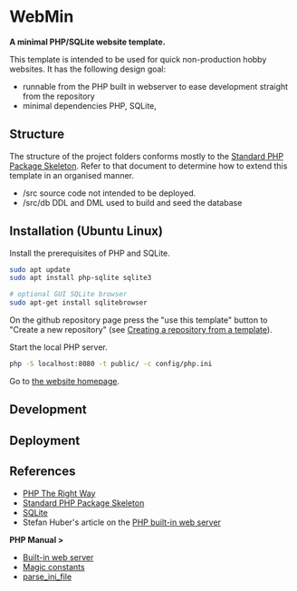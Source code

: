 # WebMin

**A minimal PHP/SQLite website template.**

This template is intended to be used for quick non-production hobby websites. It has the following design goal:

* runnable from the PHP built in webserver to ease development straight from the repository
* minimal dependencies PHP,  SQLite, 

## Structure

The structure of the project folders conforms mostly to the  [Standard PHP Package Skeleton](https://github.com/php-pds/skeleton). Refer to that document to determine how to extend this template in an organised manner.

* /src source code not intended to be deployed. 
* /src/db DDL and DML used to build and seed the database

## Installation (Ubuntu Linux)

Install the prerequisites of PHP and SQLite.

```sh
sudo apt update
sudo apt install php-sqlite sqlite3

# optional GUI SQLite browser
sudo apt-get install sqlitebrowser
```

On the github repository page press the "use this template" button to "Create a new repository" (see [Creating a repository from a template](https://docs.github.com/en/repositories/creating-and-managing-repositories/creating-a-repository-from-a-template#creating-a-repository-from-a-template)).

Start the local PHP server.

```bash
php -S localhost:8080 -t public/ -c config/php.ini
```

Go to [the website homepage](http://localhost:8000).

## Development

## Deployment

## References

* [PHP The Right Way](https://phptherightway.com/)
* [Standard PHP Package Skeleton](https://github.com/php-pds/skeleton)
* [SQLite](https://www.sqlite.org/)
* Stefan Huber's article on the [PHP built-in web server](https://stefanhuber.at/posts/php-builtin-webserver/)

**PHP Manual >**

* [Built-in web server](https://www.php.net/manual/en/features.commandline.webserver.php)
* [Magic constants](https://www.php.net/manual/en/language.constants.magic.php)
* [parse_ini_file](https://www.php.net/manual/en/function.parse-ini-file.php)